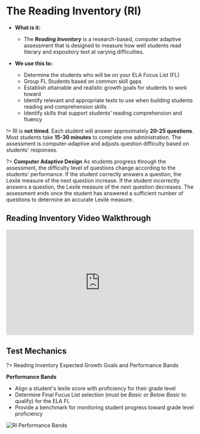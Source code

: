 # The Reading Inventory (RI)

- **What is it:**
	- The **_Reading Inventory_** is a research-based, computer adaptive assessment that is designed to measure how well students read literary and expository text at varying difficulties.

- **We use this to:**
	- Determine the students who will be on your ELA Focus List (FL)
	- Group FL Students based on common skill gaps
	- Establish attainable and realistic growth goals for students to work toward
	- Identify relevant and appropriate texts to use when building students reading and comprehension skills
	- Identify skills that support students’ reading comprehension and fluency

!> 	RI is **not timed**. 
	Each student will answer approximately **20-25 questions**.
	Most students take **15-30 minutes** to complete one administration.
	The assessment is computer-adaptive and adjusts question difficulty based on students' responses.


?> **Computer Adaptive Design**		As students progress through the assessment, the difficulty level of questions change according to the students' performance. If the student correctly answers a question, the Lexile measure of the next question increase. If the student incorrectly answers a question, the Lexile measure of the next question decreases. The assessment ends once the student has answered a sufficient number of questions to determine an accurate Lexile measure.


## Reading Inventory Video Walkthrough


<div style='max-width: 640px'><div style='position: relative; padding-bottom: 56.25%; height: 0; overflow: hidden;'><iframe width="640" height="360" src="https://web.microsoftstream.com/embed/video/4452499d-a235-4ba7-a1a0-159b7b36af5e?autoplay=false&amp;showinfo=true" allowfullscreen style="border:none; position: absolute; top: 0; left: 0; right: 0; bottom: 0; height: 100%; max-width: 100%;"></iframe></div></div>

## Test Mechanics

?> Reading Inventory Expected Growth Goals and Performance Bands

**Performance Bands** 
- Align a student's lexile score with proficiency for their grade level
- Determine Final Focus List selection (must be _Basic_ or _Below Basic_ to qualify) for the ELA FL
- Provide a benchmark for monitoring student progress toward grade level proficiency

![RI Performance Bands](/_images/RIBands.jpg)